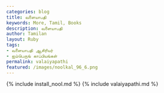 ```yaml
---  
categories: blog  
title: வளையாபதி
keywords: More, Tamil, Books  
description: வளையாபதி
author: Tamilan  
layout: Ruby  
tags:     
- வளையாபதி ஆசிரியர்
- ஐம்பெருங் காப்பியங்கள்
permalink: valaiyapathi  
featured: /images/noolkal_96_6.png  
---  
```

{% include install_nool.md %} 
{% include valaiyapathi.md %} 
